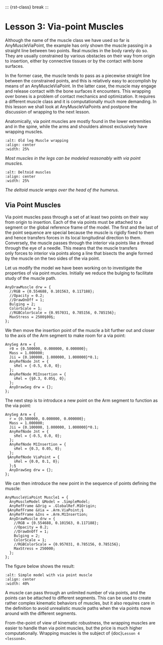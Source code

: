 ::: {rst-class} break
:::

# Lesson 3: Via-point Muscles

Although the name of the muscle class we have used so far is
AnyMuscleViaPoint, the example has only shown the muscle passing in a
straight line between two points. Real muscles in the body rarely do so.
They are usually constrained by various obstacles on their way from
origin to insertion, either by connective tissues or by the contact with
bone surfaces.

In the former case, the muscle tends to pass as a piecewise straight
line between the constrained points, and this is relatively easy to
accomplish by means of an AnyMuscleViaPoint. In the latter case, the
muscle may engage and release contact with the bone surfaces it
encounters. This wrapping over bones is a problem of contact mechanics
and optimization. It requires a different muscle class and it is
computationally much more demanding. In this lesson we shall look at
AnyMuscleViaPoints and postpone the discussion of wrapping to the next
lesson.

Anatomically, via point muscles are mostly found in the lower
extremities and in the spine, while the arms and shoulders almost
exclusively have wrapping muscles.

```{image} _static/lesson3/image1.jpeg
:alt: Old leg Muscle wrapping
:align: center
:width: 25%
```

*Most muscles in the legs can be modeled
reasonably with via point muscles.*

```{image} _static/lesson3/image2.jpeg
:alt: Deltoid muscles
:align: center
:width: 25%
```

*The deltoid muscle wraps over the head
of the humerus.*

## Via Point Muscles

Via point muscles pass through a set of at least two points on their way
from origin to insertion. Each of the via points must be attached to a
segment or the global reference frame of the model. The first and the
last of the point sequence are special because the muscle is rigidly
fixed to them and hence transfers forces in its local longitudinal
direction to them. Conversely, the muscle passes through the interior
via points like a thread through the eye of a needle. This means that
the muscle transfers only forces to interior via points along a line
that bisects the angle formed by the muscle on the two sides of the via
point.

Let us modify the model we have been working on to investigate the
properties of via point muscles. Initially we reduce the bulging to
facilitate study of the muscle path.

```AnyScriptDoc
AnyDrawMuscle drw = {
  //RGB = {0.554688, 0.101563, 0.117188};
  //Opacity = 0.2;
  //DrawOnOff = 1;
  Bulging = 2;
  ColorScale = 1;
  //RGBColorScale = {0.957031, 0.785156, 0.785156};
  MaxStress = 2500§00§;
};
```

We then move the insertion point of the muscle a bit further out and
closer to the axis of the Arm segment to make room for a via point:

```AnyScriptDoc
AnySeg Arm = {
  r0 = {0.500000, 0.000000, 0.000000};
  Mass = 1.000000;
  Jii = {0.100000, 1.000000, 1.000000}*0.1;
  AnyRefNode Jnt = {
    sRel = {-0.5, 0.0, 0};
  };
  AnyRefNode M1Insertion = {
    sRel = {§0.3, 0.05§, 0};
  };
  AnyDrawSeg drw = {};
};
```

The next step is to introduce a new point on the Arm segment to function
as the via point:

```AnyScriptDoc
AnySeg Arm = {
  r = {0.500000, 0.000000, 0.000000};
  Mass = 1.000000;
  Jii = {0.100000, 1.000000, 1.000000}*0.1;
  AnyRefNode Jnt = {
    sRel = {-0.5, 0.0, 0};
  };
  AnyRefNode M1Insertion = {
    sRel = {0.3, 0.05, 0};
  };
 §AnyRefNode ViaPoint = {
    sRel = {0.0, 0.1, 0};
  };§
  AnyDrawSeg drw = {};
};
```

We can then introduce the new point in the sequence of points defining
the muscle:

```AnyScriptDoc
AnyMuscleViaPoint Muscle1 = {
  AnyMuscleModel &Model = .SimpleModel;
  AnyRefFrame &Orig = .GlobalRef.M1Origin;
 §AnyRefFrame &Via = .Arm.ViaPoint;§
  AnyRefFrame &Ins = .Arm.M1Insertion;
  AnyDrawMuscle drw = {
    //RGB = {0.554688, 0.101563, 0.117188};
    //Opacity = 0.2;
    //DrawOnOff = 1;
    Bulging = 2;
    ColorScale = 1;
    //RGBColorScale = {0.957031, 0.785156, 0.785156};
    MaxStress = 250000;
  };
};
```

The figure below shows the result:

```{image} _static/lesson3/image3.jpeg
:alt: Simple model with via point muscle
:align: center
:width: 40%
```

A muscle can pass through an unlimited number of via points, and the
points can be attached to different segments. This can be used to create
rather complex kinematic behaviors of muscles, but it also requires care
in the definition to avoid unrealistic muscle paths when the via points
move around with the different segments.

From-the-point of view of kinematic robustness, the wrapping muscles are
easier to handle than via point muscles, but the price is much higher
computationally. Wrapping muscles is the subject of {doc}`Lesson 4 <lesson4>`.


